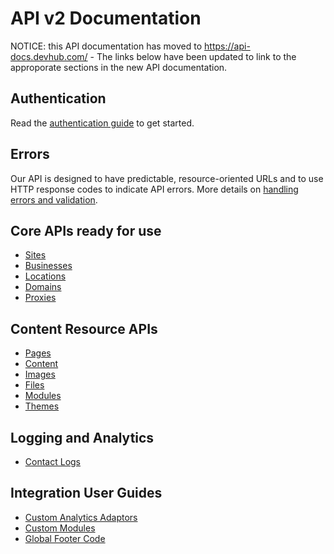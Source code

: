 API v2 Documentation
===

NOTICE: this API documentation has moved to https://api-docs.devhub.com/ - The links below have been updated to link to the approporate sections in the new API documentation.

Authentication
--------------

Read the [authentication guide](https://api-docs.devhub.com/authentication) to get started.

Errors
------

Our API is designed to have predictable, resource-oriented URLs and to use HTTP response codes to indicate API errors. More details on [handling errors and validation](https://api-docs.devhub.com/errors).

Core APIs ready for use
-----------------------

* [Sites](https://api-docs.devhub.com/core-resources/sites)
* [Businesses](https://api-docs.devhub.com/core-resources/businesses)
* [Locations](https://api-docs.devhub.com/core-resources/locations)
* [Domains](https://api-docs.devhub.com/core-resources/domains)
* [Proxies](https://api-docs.devhub.com/core-resources/proxies)


Content Resource APIs
---------------------

* [Pages](https://api-docs.devhub.com/content-resources/pages)
* [Content](https://api-docs.devhub.com/content-resources/content)
* [Images](https://api-docs.devhub.com/content-resources/images)
* [Files](https://api-docs.devhub.com/content-resources/files)
* [Modules](https://api-docs.devhub.com/content-resources/modules)
* [Themes](https://api-docs.devhub.com/content-resources/themes)

Logging and Analytics
-----------------------

* [Contact Logs](https://api-docs.devhub.com/logging-and-analytics/contact-logs)

Integration User Guides
-----------------

* [Custom Analytics Adaptors](https://github.com/devhub/api/blob/master/guides/custom-analytics-adaptors.md)
* [Custom Modules](https://github.com/devhub/api/blob/master/guides/custom-modules.md)
* [Global Footer Code](https://github.com/devhub/api/blob/master/guides/global-footer-code.md)
